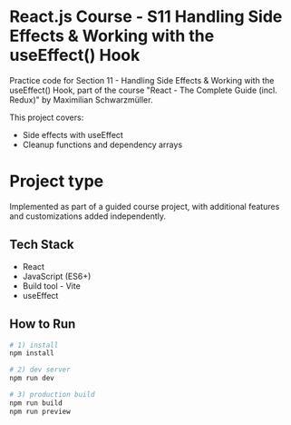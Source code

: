 # React.js Course - S11 Handling Side Effects & Working with the useEffect() Hook

Practice code for Section 11 - Handling Side Effects & Working with the useEffect() Hook, part of the course "React - The Complete Guide (incl. Redux)" by Maximilian Schwarzmüller.

This project covers:
- Side effects with useEffect
- Cleanup functions and dependency arrays

# Project type
Implemented as part of a guided course project, with additional features and customizations added independently.

## Tech Stack
- React
- JavaScript (ES6+)
- Build tool - Vite
- useEffect
## How to Run

```bash
# 1) install
npm install

# 2) dev server
npm run dev

# 3) production build
npm run build
npm run preview
```
